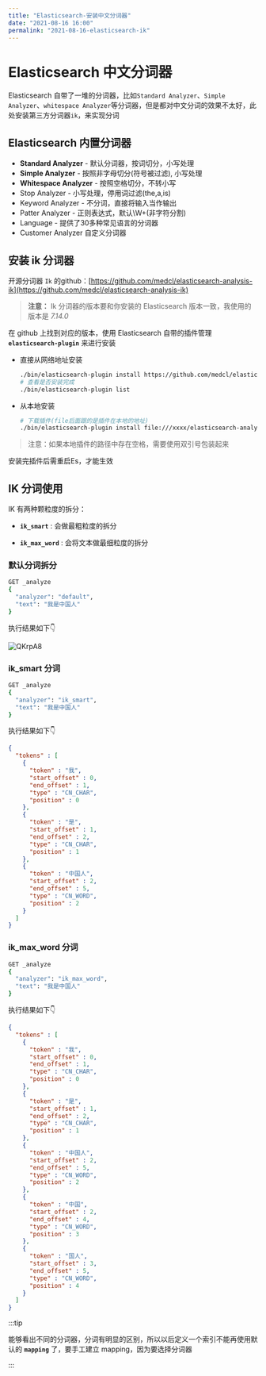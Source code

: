 ```yaml
---
title: "Elasticsearch-安装中文分词器"
date: "2021-08-16 16:00"
permalink: "2021-08-16-elasticsearch-ik"
---
```


# Elasticsearch 中文分词器

Elasticsearch 自带了一堆的分词器，比如`Standard Analyzer`、`Simple Analyzer`、`whitespace Analyzer`等分词器，但是都对中文分词的效果不太好，此处安装第三方分词器`ik`，来实现分词

## Elasticsearch 内置分词器

- **Standard Analyzer** - 默认分词器，按词切分，小写处理
- **Simple Analyzer** - 按照非字母切分(符号被过滤), 小写处理
- **Whitespace Analyzer** - 按照空格切分，不转小写
- Stop Analyzer - 小写处理，停用词过滤(the,a,is)
- Keyword Analyzer - 不分词，直接将输入当作输出
- Patter Analyzer - 正则表达式，默认\W+(非字符分割)
- Language - 提供了30多种常见语言的分词器
- Customer Analyzer 自定义分词器

## 安装 ik 分词器

开源分词器 `Ik` 的github：[https://github.com/medcl/elasticsearch-analysis-ik](https://github.com/medcl/elasticsearch-analysis-ik)

> **注意：** Ik 分词器的版本要和你安装的 Elasticsearch 版本一致，我使用的版本是 *7.14.0*

在 github 上找到对应的版本，使用 Elasticsearch 自带的插件管理 **`elasticsearch-plugin`** 来进行安装

- 直接从网络地址安装

  ```bash
  ./bin/elasticsearch-plugin install https://github.com/medcl/elasticsearch-analysis-ik/releases/download/v7.14.0/elasticsearch-analysis-ik-7.14.0.zip
  # 查看是否安装完成
  ./bin/elasticsearch-plugin list
  ```

- 从本地安装

  ```bash
  # 下载插件(file后面跟的是插件在本地的地址)
  ./bin/elasticsearch-plugin install file:///xxxx/elasticsearch-analysis-ik-7.14.0.zip
  ```

> 注意：如果本地插件的路径中存在空格，需要使用双引号包装起来

安装完插件后需重启Es，才能生效

## IK 分词使用

IK 有两种颗粒度的拆分：

- **`ik_smart`** : 会做最粗粒度的拆分

- **`ik_max_word`** : 会将文本做最细粒度的拆分

### 默认分词拆分

```sh
GET _analyze
{
  "analyzer": "default",
  "text": "我是中国人"
}
```

执行结果如下👇

![QKrpA8](https://media.zenghr.cn/blog/img/20210818/QKrpA8.png)

### ik_smart 分词

```sh
GET _analyze
{
  "analyzer": "ik_smart",
  "text": "我是中国人"
}
```

执行结果如下👇

```json
{
  "tokens" : [
    {
      "token" : "我",
      "start_offset" : 0,
      "end_offset" : 1,
      "type" : "CN_CHAR",
      "position" : 0
    },
    {
      "token" : "是",
      "start_offset" : 1,
      "end_offset" : 2,
      "type" : "CN_CHAR",
      "position" : 1
    },
    {
      "token" : "中国人",
      "start_offset" : 2,
      "end_offset" : 5,
      "type" : "CN_WORD",
      "position" : 2
    }
  ]
}
```

### ik_max_word 分词

```sh
GET _analyze
{
  "analyzer": "ik_max_word",
  "text": "我是中国人"
}
```

执行结果如下👇

```json
{
  "tokens" : [
    {
      "token" : "我",
      "start_offset" : 0,
      "end_offset" : 1,
      "type" : "CN_CHAR",
      "position" : 0
    },
    {
      "token" : "是",
      "start_offset" : 1,
      "end_offset" : 2,
      "type" : "CN_CHAR",
      "position" : 1
    },
    {
      "token" : "中国人",
      "start_offset" : 2,
      "end_offset" : 5,
      "type" : "CN_WORD",
      "position" : 2
    },
    {
      "token" : "中国",
      "start_offset" : 2,
      "end_offset" : 4,
      "type" : "CN_WORD",
      "position" : 3
    },
    {
      "token" : "国人",
      "start_offset" : 3,
      "end_offset" : 5,
      "type" : "CN_WORD",
      "position" : 4
    }
  ]
}
```

:::tip

能够看出不同的分词器，分词有明显的区别，所以以后定义一个索引不能再使用默认的 **`mapping`** 了，要手工建立 mapping，因为要选择分词器

:::

